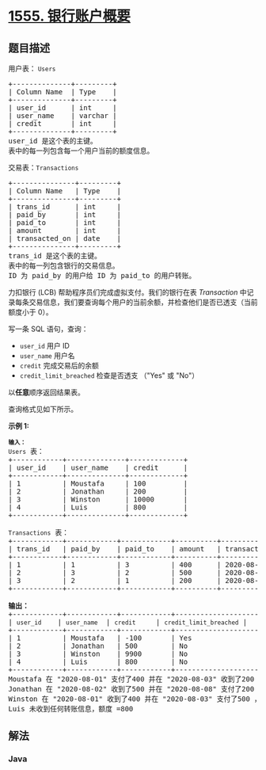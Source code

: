 # [1555. 银行账户概要](https://leetcode.cn/problems/bank-account-summary)

## 题目描述

<p>用户表：&nbsp;<code>Users</code></p>

<pre>
+--------------+---------+
| Column Name  | Type    |
+--------------+---------+
| user_id      | int     |
| user_name    | varchar |
| credit       | int     |
+--------------+---------+
user_id 是这个表的主键。
表中的每一列包含每一个用户当前的额度信息。</pre>

<p>交易表：<code>Transactions</code></p>

<pre>
+---------------+---------+
| Column Name   | Type    |
+---------------+---------+
| trans_id      | int     |
| paid_by       | int     |
| paid_to       | int     |
| amount        | int     |
| transacted_on | date    |
+---------------+---------+
trans_id 是这个表的主键。
表中的每一列包含银行的交易信息。
ID 为 paid_by 的用户给 ID 为 paid_to 的用户转账。
</pre>

<p>力扣银行 (LCB) 帮助程序员们完成虚拟支付。我们的银行在表&nbsp;<em>Transaction</em>&nbsp;中记录每条交易信息，我们要查询每个用户的当前余额，并检查他们是否已透支（当前额度小于 0）。</p>

<p>写一条 SQL 语句，查询：</p>

<ul>
	<li><code>user_id</code>&nbsp;用户 ID</li>
	<li><code>user_name</code>&nbsp;用户名</li>
	<li><code>credit</code>&nbsp;完成交易后的余额</li>
	<li><code>credit_limit_breached</code>&nbsp;检查是否透支 （"Yes" 或&nbsp;"No"）</li>
</ul>

<p>以<strong>任意</strong>顺序返回结果表。</p>

<p>查询格式见如下所示。</p>

<p><strong>示例 1:</strong></p>

<pre>
<code><strong>输入：</strong>
Users</code> 表：
+------------+--------------+-------------+
| user_id    | user_name    | credit      |
+------------+--------------+-------------+
| 1          | Moustafa     | 100         |
| 2          | Jonathan     | 200         |
| 3          | Winston      | 10000       |
| 4          | Luis         | 800         | 
+------------+--------------+-------------+

<code>Transactions</code> 表：
+------------+------------+------------+----------+---------------+
| trans_id   | paid_by    | paid_to    | amount   | transacted_on |
+------------+------------+------------+----------+---------------+
| 1          | 1          | 3          | 400      | 2020-08-01    |
| 2          | 3          | 2          | 500      | 2020-08-02    |
| 3          | 2          | 1          | 200      | 2020-08-03    |
+------------+------------+------------+----------+---------------+

<strong>输出：</strong>
+------------+------------+------------+-----------------------+
| <code>user_id </code>   | <code>user_name</code>  | <code>credit </code>    | <code>credit_limit_breached</code> |
+------------+------------+------------+-----------------------+
| 1          | Moustafa   | -100       | Yes                   | 
| 2          | Jonathan   | 500        | No                    |
| 3          | Winston    | 9900       | No                    |
| 4          | Luis       | 800        | No                    |
+------------+------------+------------+-----------------------+
Moustafa 在 "2020-08-01" 支付了400 并在 "2020-08-03" 收到了200 ，当前额度 (100 -400 +200) = -100
Jonathan 在 "2020-08-02" 收到了500 并在 "2020-08-08" 支付了200 ，当前额度 (200 +500 -200) =500
Winston 在 "2020-08-01" 收到了400 并在 "2020-08-03" 支付了500 ，当前额度 (10000 +400 -500) =9900
Luis 未收到任何转账信息，额度 =800</pre>

## 解法

### **Java**

```java

```
